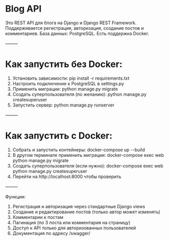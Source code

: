 #  Blog API  #

 Это REST API для блога на Django и Django REST Framework.
Поддерживается регистрация, авторизация, создание постов и комментариев.
База данных: PostgreSQL.
Есть поддержка Docker. 

⸻

#  Как запустить без Docker:  #
 1. Установить зависимости:
pip install -r requirements.txt
 2. Настроить подключение к PostgreSQL в settings.py
 3. Применить миграции:
python manage.py migrate
 4. Создать суперпользователя (по желанию):
python manage.py createsuperuser
 5. Запустить сервер:
python manage.py runserver

⸻

#  Как запустить с Docker:  #
 1. Собрать и запустить контейнеры:
docker-compose up --build
 2. В другом терминале применить миграции:
docker-compose exec web python manage.py migrate
 3. Создать суперпользователя (если нужно):
docker-compose exec web python manage.py createsuperuser
 4. Перейти на http://localhost:8000 чтобы проверить

⸻

Функции:
 1. Регистрация и авторизация через стандартные Django views
 2. Создание и редактирование постов (только автор может изменять)
 3. Комментарии к постам
 4. Пагинация (по 3 поста или комментария на страницу)
 5. Доступ к API только для авторизованных пользователей
 6. Документация по адресу /swagger/
